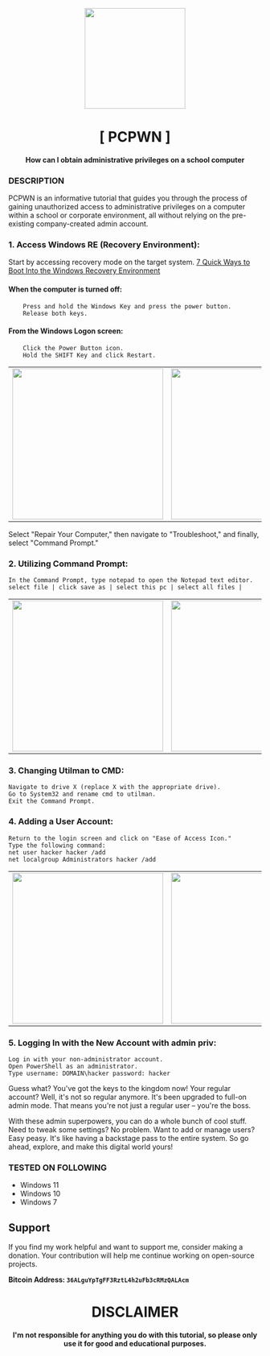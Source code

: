 
<p align="center">
<img src="https://cdn-icons-png.flaticon.com/512/207/207130.png", width="200", height="200">
</p>

<h1 align="center"> [ PCPWN ]</h1>
<h4 align="center">How can I obtain administrative privileges on a school computer
</h4>

### DESCRIPTION
PCPWN is an informative tutorial that guides you through the process of gaining unauthorized access to administrative privileges on a computer within a school or corporate environment, all without relying on the pre-existing company-created admin account.

### 1. Access Windows RE (Recovery Environment):
  Start by accessing recovery mode on the target system. [7 Quick Ways to Boot Into the Windows Recovery Environment](https://www.makeuseof.com/ways-to-boot-into-the-windows-recovery-environment/)
    
  #### When the computer is turned off:

        Press and hold the Windows Key and press the power button.
        Release both keys.

 #### From the Windows Logon screen:
        Click the Power Button icon.
        Hold the SHIFT Key and click Restart.


<table>
  <tr>
    <td align="center">
      <a href="#"><img src="https://www.windowspasswordsrecovery.com/images/topic/fix-windows/repair-your-computer.jpg" width="300" /></a>
        <br />
      </a>
    </td>
    <td align="center">
      <a href="#"><img src="https://i.imgur.com/Hi2fqIr.png" width="300" /></a>
        <br />
      </a>
    </td>
    <td align="center">
     <a href="#"><img src="https://i.imgur.com/Hi2fqIr.png" width="300" /></a>
        <br />
      </a>
    </td>
</table>

  Select "Repair Your Computer," then navigate to "Troubleshoot," and finally, select "Command Prompt."

### 2. Utilizing Command Prompt:
    In the Command Prompt, type notepad to open the Notepad text editor.
    select file | click save as | select this pc | select all files |

<table>
  <tr>
    <td align="center">
      <a href="#"><img src="https://i.imgur.com/lUC9sBN.png" width="300" /></a>
        <br />
      </a>
    </td>
    <td align="center">
      <a href="#"><img src="https://i.imgur.com/6QUeUIC.png" width="300" /></a>
        <br />
      </a>
    </td>
    <td align="center">
     <a href="#"><img src="https://i.imgur.com/xpSfUCj.png" width="300" /></a>
        <br />
      </a>
    </td>
</table>

### 3. Changing Utilman to CMD:
    Navigate to drive X (replace X with the appropriate drive).
    Go to System32 and rename cmd to utilman.
    Exit the Command Prompt.

### 4. Adding a User Account:
    Return to the login screen and click on "Ease of Access Icon."
    Type the following command: 
    net user hacker hacker /add 
    net localgroup Administrators hacker /add

<table>
  <tr>
    <td align="center">
      <a href="#"><img src="https://i.imgur.com/Ebi9VG1.png" width="300" /></a>
        <br />
      </a>
    </td>
    <td align="center">
      <a href="#"><img src="https://i.imgur.com/HiFXNMi.png" width="300" /></a>
        <br />
      </a>
    </td>
</table>

### 5. Logging In with the New Account with admin priv:
    Log in with your non-administrator account.
    Open PowerShell as an administrator.
    Type username: DOMAIN\hacker password: hacker

Guess what? You've got the keys to the kingdom now! Your regular account? Well, it's not so regular anymore. It's been upgraded to full-on admin mode. That means you're not just a regular user – you're the boss.

With these admin superpowers, you can do a whole bunch of cool stuff. Need to tweak some settings? No problem. Want to add or manage users? Easy peasy. It's like having a backstage pass to the entire system. So go ahead, explore, and make this digital world yours!

### TESTED ON FOLLOWING
* Windows 11
* Windows 10
* Windows 7

## Support

If you find my work helpful and want to support me, consider making a donation. Your contribution will help me continue working on open-source projects.

**Bitcoin Address: `36ALguYpTgFF3RztL4h2uFb3cRMzQALAcm`**
   
<h1 align="center"> DISCLAIMER </h1>

<h4 align="center">I'm not responsible for anything you do with this tutorial, so please only use it for good and educational purposes. </h4>

